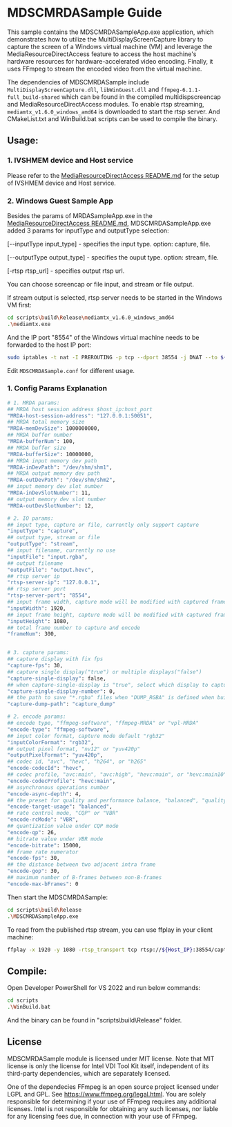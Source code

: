 # MDSCMRDASample Guide
This sample contains the MDSCMRDASampleApp.exe application, which demonstrates how to utilize the MultiDisplayScreenCapture library to capture the screen of a Windows virtual machine (VM) and leverage the MediaResourceDirectAccess feature to access the host machine's hardware resources for hardware-accelerated video encoding. Finally, it uses FFmpeg to stream the encoded video from the virtual machine.

The dependencies of MDSCMRDASample include ``MultiDisplayScreenCapture.dll``, ``libWinGuest.dll`` and ``ffmpeg-6.1.1-full_build-shared`` which can be found in the compiled multidispscreencap and MediaResourceDirectAccess modules.
To enable rtsp streaming, ``mediamtx_v1.6.0_windows_amd64`` is downloaded to start the rtsp server. And CMakeList.txt and WinBuild.bat scripts can be used to compile the binary.

## Usage:
### 1. IVSHMEM device and Host service
Please refer to the [MediaResourceDirectAccess README.md](..\..\MediaResourceDirectAccess\README.md) for the setup of IVSHMEM device and Host service.

### 2. Windows Guest Sample App
Besides the params of MRDASampleApp.exe in the [MediaResourceDirectAccess README.md](..\..\MediaResourceDirectAccess\README.md),
MDSCMRDASampleApp.exe added 3 params for inputType and outputType selection:

[--inputType input_type]	- specifies the input type. option: capture, file.

[--outputType output_type]	- specifies the ouput type. option: stream, file.

[-rtsp rtsp_url]			- specifies output rtsp url.

You can choose screencap or file input, and stream or file output.

If stream output is selected, rtsp server needs to be started in the Windows VM first:
```bash
cd scripts\build\Release\mediamtx_v1.6.0_windows_amd64
.\mediamtx.exe
```
And the IP port "8554" of the Windows virtual machine needs to be forwarded to the host IP port:
```bash
sudo iptables -t nat -I PREROUTING -p tcp --dport 38554 -j DNAT --to ${IP}:8554
```

Edit ``MDSCMRDASample.conf`` for different usage.
### 1. Config Params Explanation
```bash
# 1. MRDA params:
## MRDA host session address $host_ip:host_port
"MRDA-host-session-address": "127.0.0.1:50051",
## MRDA total memory size
"MRDA-memDevSize": 1000000000,
## MRDA buffer number
"MRDA-bufferNum": 100,
## MRDA buffer size
"MRDA-bufferSize": 10000000,
## MRDA input memory dev path
"MRDA-inDevPath": "/dev/shm/shm1",
## MRDA output memory dev path
"MRDA-outDevPath": "/dev/shm/shm2",
## input memory dev slot number
"MRDA-inDevSlotNumber": 11,
## output memory dev slot number
"MRDA-outDevSlotNumber": 12,

# 2. IO params:
## input type, capture or file, currently only support capture
"inputType": "capture",
## output type, stream or file
"outputType": "stream",
## input filename, currently no use
"inputFile": "input.rgba",
## output filename
"outputFile": "output.hevc",
## rtsp server ip
"rtsp-server-ip": "127.0.0.1",
## rtsp server port
"rtsp-server-port": "8554",
## input frame width, capture mode will be modified with captured frame info
"inputWidth": 1920,
## input frame height, capture mode will be modified with captured frame info
"inputHeight": 1080,
## total frame number to capture and encode
"frameNum": 300,


# 3. capture params:
## capture display with fix fps
"capture-fps": 30,
## capture single display("true") or multiple displays("false")
"capture-single-display": false,
## when capture-single-display is "true", select which display to capture, and if the number is larger than the total number of multi-displays, the default display with number 0 will be captured
"capture-single-display-number": 0,
## the path to save "*.rgba" files when "DUMP_RGBA" is defined when building the sample
"capture-dump-path": "capture_dump"

# 2. encode params:
## encode type, "ffmpeg-software", "ffmpeg-MRDA" or "vpl-MRDA"
"encode-type": "ffmpeg-software",
## input color format, capture mode default "rgb32"
"inputColorFormat": "rgb32",
## output pixel format, "nv12" or "yuv420p"
"outputPixelFormat": "yuv420p",
## codec id, "avc", "hevc", "h264", or "h265"
"encode-codecId": "hevc",
## codec profile, "avc:main", "avc:high", "hevc:main", or "hevc:main10"
"encode-codecProfile": "hevc:main",
## asynchronous operations number
"encode-async-depth": 4,
## the preset for quality and performance balance, "balanced", "quality", or "speed"
"encode-target-usage": "balanced",
## rate control mode, "CQP" or "VBR"
"encode-rcMode": "VBR",
## quantization value under CQP mode
"encode-qp": 26,
## bitrate value under VBR mode
"encode-bitrate": 15000,
## frame rate numerator
"encode-fps": 30,
## the distance between two adjacent intra frame
"encode-gop": 30,
## maximum number of B-frames between non-B-frames
"encode-max-bFrames": 0
```

Then start the MDSCMRDASample:
```bash
cd scripts\build\Release
.\MDSCMRDASampleApp.exe
```

To read from the published rtsp stream, you can use ffplay in your client machine:
```bash
ffplay -x 1920 -y 1080 -rtsp_transport tcp rtsp://${Host_IP}:38554/capture0
```

## Compile:
Open Developer PowerShell for VS 2022 and run below commands:
```bash
cd scripts
.\WinBuild.bat
```
And the binary can be found in "scripts\build\Release" folder.

## License
MDSCMRDASample module is licensed under MIT license. Note that MIT license is only the license for Intel VDI Tool Kit itself, independent of its third-party dependencies, which are separately licensed.

One of the dependecies FFmpeg is an open source project licensed under LGPL and GPL. See https://www.ffmpeg.org/legal.html. You are solely responsible for determining if your use of FFmpeg requires any additional licenses. Intel is not responsible for obtaining any such licenses, nor liable for any licensing fees due, in connection with your use of FFmpeg.